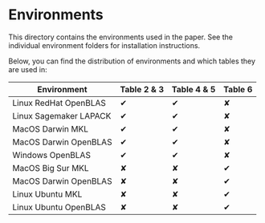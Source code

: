 # Environments

This directory contains the environments used in the paper.
See the individual environment folders for installation instructions.

Below, you can find the distribution of environments and which tables they are used in:

| Environment | Table 2 & 3 | Table 4 & 5 | Table 6 |
|---|---|---|---|
| Linux RedHat OpenBLAS | ✔ | ✔ | ✘ |
| Linux Sagemaker LAPACK | ✔ | ✔ | ✘ |
| MacOS Darwin MKL | ✔ | ✔ | ✘ |
| MacOS Darwin OpenBLAS | ✔ | ✔ | ✘ |
| Windows OpenBLAS | ✔ | ✔ | ✘ |
| MacOS Big Sur MKL | ✘ | ✘ | ✔ |
| MacOS Darwin OpenBLAS | ✘ | ✘ | ✔ |
| Linux Ubuntu MKL | ✘ | ✘ | ✔ |
| Linux Ubuntu OpenBLAS | ✘ | ✘ | ✔ |
